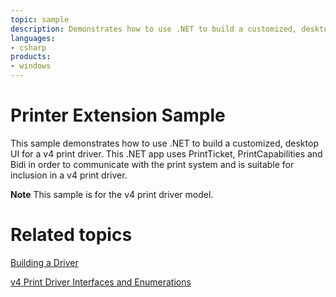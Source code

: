 ```yaml
---
topic: sample
description: Demonstrates how to use .NET to build a customized, desktop UI for a v4 print driver.
languages:
- csharp
products:
- windows
---
```


<!---
    name: Printer Extension Sample
    platform: Application
    language: cs
    category: Print
    description: Demonstrates how to use .NET to build a customized, desktop UI for a v4 print driver.
    samplefwlink: http://go.microsoft.com/fwlink/p/?LinkId=617945
--->

# Printer Extension Sample

This sample demonstrates how to use .NET to build a customized, desktop UI for a v4 print driver. This .NET app uses PrintTicket, PrintCapabilities and Bidi in order to communicate with the print system and is suitable for inclusion in a v4 print driver.

**Note** This sample is for the v4 print driver model.

# Related topics

[Building a Driver](http://msdn.microsoft.com/en-us/library/windows/hardware/ff554644)

[v4 Print Driver Interfaces and Enumerations](http://msdn.microsoft.com/en-us/library/hh464103(v=vs.85).aspx)
